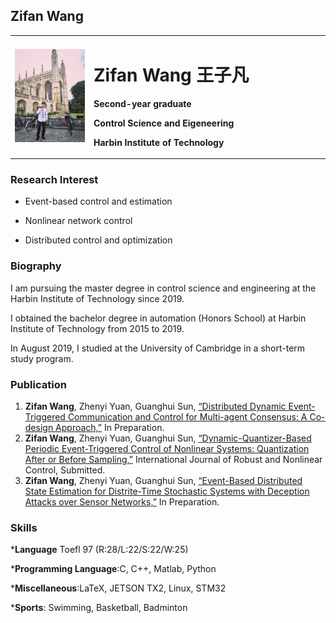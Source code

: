 ## Zifan Wang
<table border="0">
  <tr>
    <td width="25%">
      <img src="Pic.jpg" width="100%">     
    </td>
    <td width="75%">
      <h1>Zifan Wang 王子凡</h1>
      <p><b>Second-year graduate</b></p>
      <p><b>Control Science and Eigeneering</b></p>
      <p><b>Harbin Institute of Technology</b></p>
    </td>
  </tr>
</table>

### Research Interest
- Event-based control and estimation  

- Nonlinear network control  

- Distributed control and optimization  


### Biography
I am pursuing the master degree in control science and engineering at the Harbin Institute of Technology since 2019.   

I obtained the bachelor degree in automation (Honors School) at Harbin Institute of Technology from 2015 to 2019.  

In August 2019, I studied at the University of Cambridge in a short-term study program.

### Publication
1. **Zifan Wang**, Zhenyi Yuan, Guanghui Sun, [“Distributed Dynamic Event-Triggered Communication and Control for Multi-agent Consensus: A Co-design Approach,”](./WZF_MAS.pdf)
In Preparation.
2. **Zifan Wang**, Zhenyi Yuan, Guanghui Sun, [“Dynamic-Quantizer-Based Periodic Event-Triggered Control of Nonlinear Systems: Quantization After or Before
Sampling,”](./WZF_RNC.pdf) International Journal of Robust and Nonlinear Control, Submitted.
3. **Zifan Wang**, Zhenyi Yuan, Guanghui Sun, [“Event-Based Distributed State Estimation for Distrite-Time Stochastic Systems with Deception Attacks over Sensor
Networks,”](./WZF_IET.pdf) In Preparation.

### Skills
***Language** Toefl 97 (R:28/L:22/S:22/W:25)  

***Programming Language**:C, C++, Matlab, Python  

***Miscellaneous**:LaTeX, JETSON TX2, Linux, STM32  

***Sports**: Swimming, Basketball, Badminton


